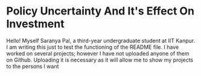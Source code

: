 # Policy Uncertainty And It's Effect On Investment
Hello! Myself Saranya Pal, a third-year undergraduate student at IIT Kanpur. I am writing this just to test the functioning of the README file. I have worked on several projects; however I have not uploaded anyone of them on Github. Uploading it is necessary as it will allow me to show my projects to the persons I want
